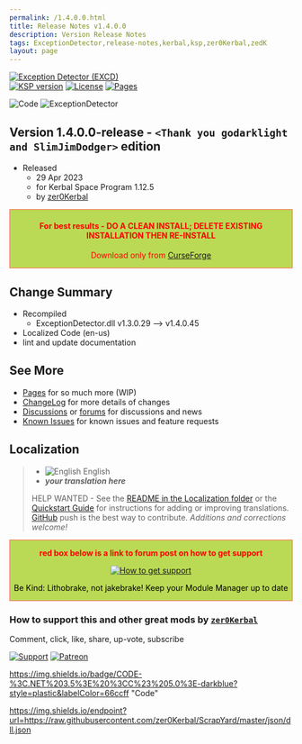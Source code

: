 ```yaml
---
permalink: /1.4.0.0.html
title: Release Notes v1.4.0.0
description: Version Release Notes
tags: ExceptionDetector,release-notes,kerbal,ksp,zer0Kerbal,zedK
layout: page
---
```

<!-- ReleaseLayout.md v1.4.0.0
Exception Detector (EXCD)
created: 01 Apr 2022
updated: 29 Apr 2023

TEMPLATE: ReleaseLayout.md v1.3.5.1
created: 11 Aug 2018
updated: 13 Apr 2023 -->

[![Exception Detector (EXCD)][SHD:mod]][CRSFG:url]  
[![KSP version][KSP:shd]][KSP:url] [![License][LIC:shd]][LIC:url] [![Pages][SHD:pgs]][pages]

![Code][SHD:code] ![ExceptionDetector][SHD:dll]

## Version 1.4.0.0-release - `<Thank you godarklight and SlimJimDodger>` edition

* Released
  * 29 Apr 2023
  * for Kerbal Space Program 1.12.5
  * by [zer0Kerbal](https://github.com/zer0Kerbal)

<div style="border:0.5px solid Tomato; background-color: #bada55; color: #FF0000; text-align:center"><h4>
<b>For best results - DO A CLEAN INSTALL; DELETE EXISTING INSTALLATION THEN RE-INSTALL</b></h4><p>Download only from <a href="https://www.curseforge.com/kerbal/ksp-mods/ExceptionDetector/files">CurseForge</a></p></div>

## Change Summary

* Recompiled
  * ExceptionDetector.dll v1.3.0.29 --> v1.4.0.45
* Localized Code (en-us)
* lint and update documentation

## See More

* [Pages][pages] for so much more (WIP)
* [ChangeLog][chlog] for more details of changes
* [Discussions][discu] or [forums][forum] for discussions and news
* [Known Issues][issue] for known issues and feature requests

## Localization

>* ![English][EN] English
>* ***your translation here***
>
> HELP WANTED - See the [README in the Localization folder][lreadme] or the [Quickstart Guide][qstart] for instructions for adding or improving translations. [GitHub][GitHub:url] push is the best way to contribute. *Additions and corrections welcome!*

<div style="border:0.5px solid Tomato; background-color: #BADA55; color: #FF0000; text-align:center">
  <p><b>red box below is a link to forum post on how to get support</b></p>
  <a href="https://forum.kerbalspaceprogram.com/index.php?/topic/83212-*">
    <p><img src="https://i.postimg.cc/vHP6zmrw/image.png" alt="How to get support"></p></a>
  <p style="color: #000000;">Be Kind: Lithobrake, not jakebrake! Keep your Module Manager up to date</p>
</div>

### How to support this and other great mods by [`zer0Kerbal`][zer0Kerbal]

Comment, click, like, share, up-vote, subscribe

[![Support][PAYPAL:img]][PAYPAL:url] [![Patreon][PATREON:img]][PATREON:url]

<!-- links -->

[chlog]: https://raw.githubusercontent.com/zer0Kerbal/ExceptionDetector/master/changelog.md "Changelog"
[discu]: https://github.com/zer0Kerbal/ExceptionDetector/discussions/ "Discussions"
[forum]: https://forum.kerbalspaceprogram.com/index.php?/topic/207511-*/ "ExceptionDetector (EXCD)"
[issue]: https://github.com/zer0Kerbal/ExceptionDetector/issues/ "Issue Tracker"
[pages]: https://zer0kerbal.github.io/ExceptionDetector/ "GitHub Pages"

<!-- shields -->
[SHD:code]: https://img.shields.io/badge/CODE-%3C.NET%203.5%3E%20%3CC%23%205.0%3E-darkblue?style=plastic&labelColor=66ccff "Code"
[SHD:dll]: https://img.shields.io/badge/ExceptionDetector.dll%20-v1.3.0.29-orange.svg?style=plastic&labelColor=darkgreen "1.3.0.39"

https://img.shields.io/badge/CODE-%3C.NET%203.5%3E%20%3CC%23%205.0%3E-darkblue?style=plastic&labelColor=66ccff "Code"

https://img.shields.io/endpoint?url=https://raw.githubusercontent.com/zer0Kerbal/ScrapYard/master/json/dll.json

[SHD:mod]: https://img.shields.io/badge/ExceptionDetector%20(EXCD)%20-v1.4.0.0--release-BADA55.svg?style=plastic&labelColor=darkgreen "1.4.0.0-release"
[SHD:pgs]: https://img.shields.io/badge/GitHub-Pages-white?style=plastic&labelColor=9cf&logoColor=181717&logo=github/ "GitHub IO"

[CRSFG:url]: https://www.curseforge.com/kerbal/ksp-mods/ExceptionDetector/files "Curseforge"
[GITHUB:url]: https://github.com/zer0Kerbal/ExceptionDetector/ "GitHub"

[KSP:url]: http://kerbalspaceprogram.com/ "Kerbal Space Program"
[KSP:shd]: https://img.shields.io/badge/KSP-1.12.5-blue.svg?style=plastic&labelColor=black/ "Kerbal Space Program"

<!--- license -->
[LIC:url]: https://choosealicense.com/licenses/bsd-2-clause/ "SimpleBSD-2"
[LIC:shd]: https://img.shields.io/endpoint?url=https://raw.githubusercontent.com/zer0Kerbal/ExceptionDetector/master/json/license.json "SimpleBSD-2"
[PAYPAL:img]: https://img.shields.io/badge/Buy%20me%20some%20-LFO-BADA55?style=for-the-badge&logo=paypal&labelColor=FFDD00 "PayPal"
[PAYPAL:url]: https://www.paypal.com/donate?hosted_button_id=DC22YHMEJREKL "PayPal"
[PATREON:img]: https://img.shields.io/badge/Patreon%20-Patreonize-FF424D?style=for-the-badge&logo=patreon "Patreon"
[PATREON:url]: https://www.patreon.com/zer0Kerbal/membership "Patreon"

[lreadme]: https://github.com/zer0Kerbal/zer0Kerbal/blob/master/Localization/readme.md "Localization Readme"
[qstart]: https://github.com/zer0Kerbal/zer0Kerbal/blob/master/Localization/quickstart.md "Quickstart"
[EN]: https://raw.githubusercontent.com/zer0Kerbal/zer0Kerbal/master/img/EN.png "English"

[zer0Kerbal]: https://forum.kerbalspaceprogram.com/index.php?/profile/190933-*/ "zer0Kerbal"

<!-- THIS FILE: CC BY-ND 4.0 by zer0Kerbal -->